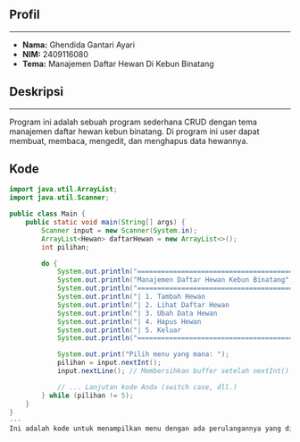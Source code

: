 ## Profil
---
- **Nama:** Ghendida Gantari Ayari
- **NIM:** 2409116080
- **Tema:** Manajemen Daftar Hewan Di Kebun Binatang

## Deskripsi
---
Program ini adalah sebuah program sederhana CRUD dengan tema manajemen daftar hewan kebun binatang. Di program ini user dapat membuat, membaca, mengedit, dan menghapus data hewannya.

## Kode

```java FILENAME=ManajemenHewan.java
import java.util.ArrayList;
import java.util.Scanner;

public class Main {
    public static void main(String[] args) {
        Scanner input = new Scanner(System.in);
        ArrayList<Hewan> daftarHewan = new ArrayList<>();
        int pilihan;

        do {
            System.out.println("=========================================");
            System.out.println("Manajemen Daftar Hewan Kebun Binatang");
            System.out.println("=========================================");
            System.out.println("| 1. Tambah Hewan                      |");
            System.out.println("| 2. Lihat Daftar Hewan                |");
            System.out.println("| 3. Ubah Data Hewan                   |");
            System.out.println("| 4. Hapus Hewan                       |");
            System.out.println("| 5. Keluar                            |");
            System.out.println("=========================================");

            System.out.print("Pilih menu yang mana: ");
            pilihan = input.nextInt();
            input.nextLine(); // Membersihkan buffer setelah nextInt()

            // ... Lanjutan kode Anda (switch case, dll.)
        } while (pilihan != 5);
    }
}
---
Ini adalah kode untuk menampilkan menu dengan ada perulangannya yang ditambahkan, yaitu do while

